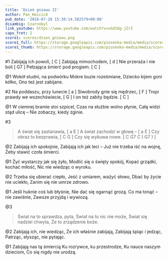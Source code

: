 ```yaml
---
title: 'Dzień gniewu II'
author: Pan_Kmicic4
pub_date: '2018-07-28 15:30:14.582579+00:00'
disambig: Czarnobyl
link_youtube: https://www.youtube.com/watch?v=vGd1Ug-jZrI
capo_fret: 2
score1: scores/dzien_gniewu.png
score1_full: https://storage.googleapis.com/piosenka-media/media/scores/dzien_gniewu.png
score1_thumb: https://storage.googleapis.com/piosenka-media/media/scores/dzien_gniewu.png.180x0_q85_upscale.png
---
```


#1
Zabijają ich powoli, [ C ]
Zabijają mimochodem, [ d ]
Nie przeraża i nie boli [ G7 ]
Pełzająca śmierć pod progiem. [ C ]

@1
Wokół studni, na podwórku
Mokre buzie roześmiane,
Dziecko kijem goni kółko,
Ono też jest zabijane.

#2
Na poddaszu, przy lunecie [ a ]
Siwobrody gnie się mędrzec, [ F ]
Tropi prawdy we wszechświecie, [ G ]
I on też zabity będzie. [ C ]

@1
W ciemnej bramie stoi szpicel,
Czas na służbie wolno płynie,
Całą widzi stąd ulicę –
Nie zobaczy, kiedy zginie.

#3
>A świat się zastanawia, [ a E ]
>A świat zachodzi w głowę – [ a E ]
>Czy obraz to bezprawia, [ C G ]
>Czy się wykuwa nowe. [ C G7 C ( G7 ) ]

@2
Zabijają ich spokojnie,
Zabijają ich jak leci –
Już nie trzeba iść na wojnę,
Żeby stawić czoła śmierci.

@1
Żyć wystarczy jak się żyło,
Modlić się o święty spokój,
Kopać grządki, kochać miłość,
Nic nie wiedząc o wyroku.

@2
Trzeba się ubierać ciepło,
Jeść z umiarem, ważyć słowo,
Dbać by życie nie uciekło,
Zanim się nie umrze zdrowo.

@1
Jeśli huknie coś lub błyśnie,
Nie dać się ogarnąć grozą.
Co ma tonąć – nie zawiśnie,
Zawsze przyjdą i wywiozą.

@3
>Świat na to sprawdza, pyta,
>Świat na to nic nie może,
>Świat się nadziei chwyta,
>Że to zrządzenie boże.

@2
Zabijają ich, nie wiedząc,
Że ich właśnie zabijają,
Zabijają śpiąc i jedząc,
Patrząc, słysząc, nie pytając.

@1
Zabijają nas tą śmiercią
Ku rozrywce, ku przestrodze,
Ku nauce naszym dzieciom,
Co się nigdy nie urodzą.
